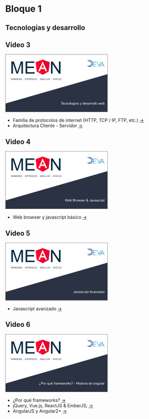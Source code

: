 # Bloque 1

## Tecnologías y desarrollo

## Video 3

<a href="https://youtu.be/OIjbQqsmHdQ
" target="_blank"><img src="../imgs/vid3.png"
alt="Video 3" width="320" height="180" style="border: solid gray 1px"/></a>

* Familia de protocolos de internet (HTTP, TCP / IP,  FTP, etc.) [->](./familia-de-protocolos-internet.md)  
* Arquitectura Cliente - Servidor [->](./arquitectura-cliente-servidor.md)

## Video 4

<a href="https://youtu.be/s6tCewPwldU
" target="_blank"><img src="../imgs/vid4.png"
alt="Video 4" width="320" height="180" style="border: solid gray 1px"/></a>

* Web browser y javascript básico [->](./web-broswer-js-basico.md)

## Video 5

<a href="https://youtu.be/GWLPcKHsd9s
" target="_blank"><img src="../imgs/vid5.png"
alt="Video 5" width="320" height="180" style="border: solid gray 1px"/></a>

* Javascript avanzado [->](./js-avanzado.md)

## Video 6

<a href="https://youtu.be/2LZDb3xakHg
" target="_blank"><img src="../imgs/vid6.png"
alt="Video 6" width="320" height="180" style="border: solid gray 1px"/></a>

* ¿Por qué frameworks? [->](./por-que-framework.md)
* jQuery, Vue.js, ReactJS & EmberJS; [->](./frameworks.md)
* AngularJS y Angular2+ [->](./angular-historia.md)
